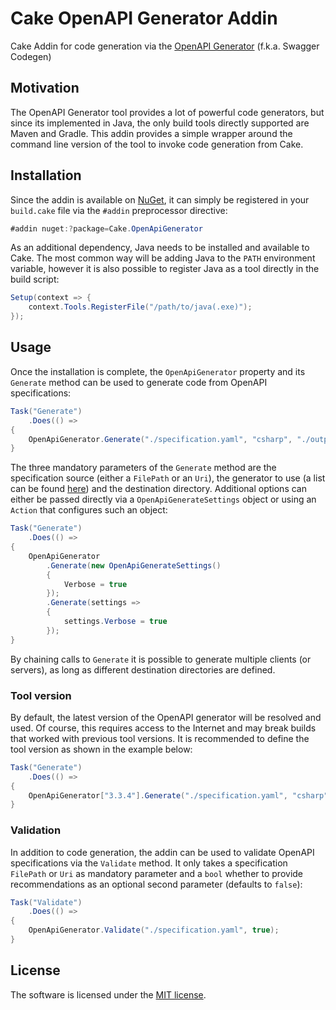 # Cake OpenAPI Generator Addin
Cake Addin for code generation via the [OpenAPI Generator](https://openapi-generator.tech/) (f.k.a. Swagger Codegen)

## Motivation
The OpenAPI Generator tool provides a lot of powerful code generators, but since its implemented in Java, the only build tools directly supported are Maven and Gradle. This addin provides a simple wrapper around the command line version of the tool to invoke code generation from Cake.

## Installation
Since the addin is available on [NuGet](), it can simply be registered in your `build.cake` file via the `#addin` preprocessor directive:

``` csharp
#addin nuget:?package=Cake.OpenApiGenerator
```

As an additional dependency, Java needs to be installed and available to Cake. The most common way will be adding Java to the `PATH` environment variable, however it is also possible to register Java as a tool directly in the build script:

``` csharp
Setup(context => {
    context.Tools.RegisterFile("/path/to/java(.exe)");
});
```

## Usage
Once the installation is complete, the `OpenApiGenerator` property and its `Generate` method can be used to generate code from OpenAPI specifications:

``` csharp
Task("Generate")
    .Does(() =>
{
    OpenApiGenerator.Generate("./specification.yaml", "csharp", "./output");
}
```

The three mandatory parameters of the `Generate` method are the specification source (either a `FilePath` or an `Uri`), the generator to use (a list can be found [here](https://openapi-generator.tech/docs/generators.html)) and the destination directory.
Additional options can either be passed directly via a `OpenApiGenerateSettings` object or using an `Action` that configures such an object:

``` csharp
Task("Generate")
    .Does(() =>
{
    OpenApiGenerator
    	.Generate(new OpenApiGenerateSettings()
        {
    		Verbose = true
    	});
    	.Generate(settings =>
        {
    		settings.Verbose = true
    	});
}
```

By chaining calls to `Generate` it is possible to generate multiple clients (or servers), as long as different destination directories are defined.

### Tool version
By default, the latest version of the OpenAPI generator will be resolved and used.
Of course, this requires access to the Internet and may break builds that worked with previous tool versions.
It is recommended to define the tool version as shown in the example below:

``` csharp
Task("Generate")
    .Does(() =>
{
    OpenApiGenerator["3.3.4"].Generate("./specification.yaml", "csharp", "./output");
}
```

### Validation
In addition to code generation, the addin can be used to validate OpenAPI specifications via the `Validate` method.
It only takes a specification `FilePath` or `Uri` as mandatory parameter and a `bool` whether to provide recommendations as an optional second parameter (defaults to `false`):

``` csharp
Task("Validate")
    .Does(() =>
{
    OpenApiGenerator.Validate("./specification.yaml", true);
}
```

## License
The software is licensed under the [MIT license](LICENSE).
